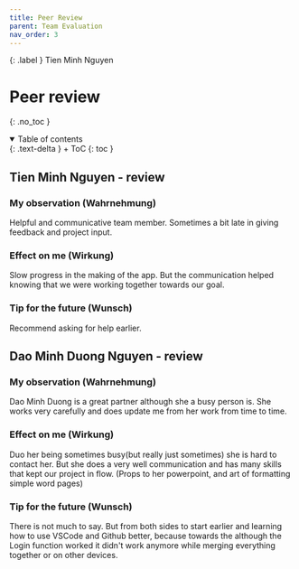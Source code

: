 ```yaml
---
title: Peer Review
parent: Team Evaluation
nav_order: 3
---
```


{: .label }
Tien Minh Nguyen

# Peer review
{: .no_toc }

<details open markdown="block">
{: .text-delta }
<summary>Table of contents</summary>
+ ToC
{: toc }
</details>

## Tien Minh Nguyen - review 

### My observation (Wahrnehmung)

Helpful and communicative team member. Sometimes a bit late in giving feedback and project input.

### Effect on me (Wirkung)

Slow progress in the making of the app. But the communication helped knowing that we were working together towards our goal.

### Tip for the future (Wunsch)

Recommend asking for help earlier.

## Dao Minh Duong Nguyen - review 

### My observation (Wahrnehmung)

Dao Minh Duong is a great partner although she a busy person is. She works very carefully and does update me from her work from time to time.

### Effect on me (Wirkung)

Duo her being sometimes busy(but really just sometimes) she is hard to contact her. But she does a very well communication and has many skills that kept our project in flow. (Props to her powerpoint, and art of formatting simple word pages)

### Tip for the future (Wunsch)

There is not much to say. But from both sides to start earlier and learning how to use VSCode and Github better, because towards the although the Login function worked it didn't work anymore while merging everything together or on other devices.